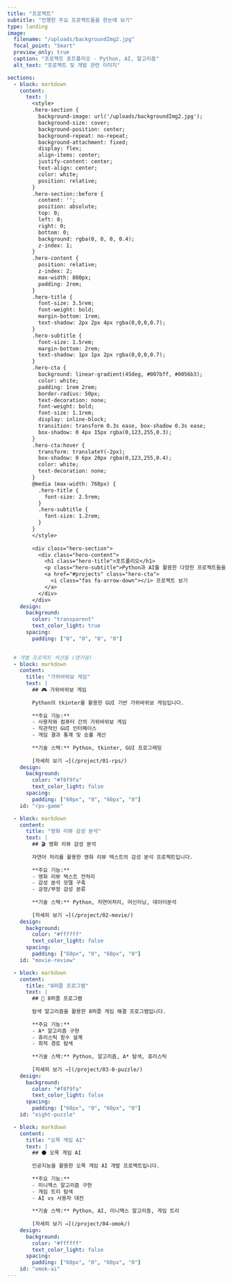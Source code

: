 ```yaml
---
title: "프로젝트"
subtitle: "진행한 주요 프로젝트들을 한눈에 보기"
type: landing
image:
  filename: "/uploads/backgroundImg2.jpg"
  focal_point: "Smart"
  preview_only: true
  caption: "프로젝트 포트폴리오 - Python, AI, 알고리즘"
  alt_text: "프로젝트 및 개발 관련 이미지"

sections:
  - block: markdown
    content:
      text: |
        <style>
        .hero-section {
          background-image: url('/uploads/backgroundImg2.jpg');
          background-size: cover;
          background-position: center;
          background-repeat: no-repeat;
          background-attachment: fixed;
          display: flex;
          align-items: center;
          justify-content: center;
          text-align: center;
          color: white;
          position: relative;
        }
        .hero-section::before {
          content: '';
          position: absolute;
          top: 0;
          left: 0;
          right: 0;
          bottom: 0;
          background: rgba(0, 0, 0, 0.4);
          z-index: 1;
        }
        .hero-content {
          position: relative;
          z-index: 2;
          max-width: 800px;
          padding: 2rem;
        }
        .hero-title {
          font-size: 3.5rem;
          font-weight: bold;
          margin-bottom: 1rem;
          text-shadow: 2px 2px 4px rgba(0,0,0,0.7);
        }
        .hero-subtitle {
          font-size: 1.5rem;
          margin-bottom: 2rem;
          text-shadow: 1px 1px 2px rgba(0,0,0,0.7);
        }
        .hero-cta {
          background: linear-gradient(45deg, #007bff, #0056b3);
          color: white;
          padding: 1rem 2rem;
          border-radius: 50px;
          text-decoration: none;
          font-weight: bold;
          font-size: 1.1rem;
          display: inline-block;
          transition: transform 0.3s ease, box-shadow 0.3s ease;
          box-shadow: 0 4px 15px rgba(0,123,255,0.3);
        }
        .hero-cta:hover {
          transform: translateY(-2px);
          box-shadow: 0 6px 20px rgba(0,123,255,0.4);
          color: white;
          text-decoration: none;
        }
        @media (max-width: 768px) {
          .hero-title {
            font-size: 2.5rem;
          }
          .hero-subtitle {
            font-size: 1.2rem;
          }
        }
        </style>
        
        <div class="hero-section">
          <div class="hero-content">
            <h1 class="hero-title">포트폴리오</h1>
            <p class="hero-subtitle">Python과 AI를 활용한 다양한 프로젝트들을 소개합니다💡</p>
            <a href="#projects" class="hero-cta">
              <i class="fas fa-arrow-down"></i> 프로젝트 보기
            </a>
          </div>
        </div>
    design:
      background:
        color: "transparent"
        text_color_light: true
      spacing:
        padding: ["0", "0", "0", "0"]
  

  # 개별 프로젝트 섹션들 (앵커용)
  - block: markdown
    content:
      title: "가위바위보 게임"
      text: |
        ## 🎮 가위바위보 게임
        
        Python의 tkinter를 활용한 GUI 기반 가위바위보 게임입니다.
        
        **주요 기능:**
        - 사용자와 컴퓨터 간의 가위바위보 게임
        - 직관적인 GUI 인터페이스
        - 게임 결과 통계 및 승률 계산
        
        **기술 스택:** Python, tkinter, GUI 프로그래밍
        
        [자세히 보기 →](/project/01-rps/)
    design:
      background:
        color: "#f8f9fa"
        text_color_light: false
      spacing:
        padding: ["60px", "0", "60px", "0"]
    id: "rps-game"

  - block: markdown
    content:
      title: "영화 리뷰 감성 분석"
      text: |
        ## 🎬 영화 리뷰 감성 분석
        
        자연어 처리를 활용한 영화 리뷰 텍스트의 감성 분석 프로젝트입니다.
        
        **주요 기능:**
        - 영화 리뷰 텍스트 전처리
        - 감성 분석 모델 구축
        - 긍정/부정 감성 분류
        
        **기술 스택:** Python, 자연어처리, 머신러닝, 데이터분석
        
        [자세히 보기 →](/project/02-movie/)
    design:
      background:
        color: "#ffffff"
        text_color_light: false
      spacing:
        padding: ["60px", "0", "60px", "0"]
    id: "movie-review"

  - block: markdown
    content:
      title: "8퍼즐 프로그램"
      text: |
        ## 🧩 8퍼즐 프로그램
        
        탐색 알고리즘을 활용한 8퍼즐 게임 해결 프로그램입니다.
        
        **주요 기능:**
        - A* 알고리즘 구현
        - 휴리스틱 함수 설계
        - 최적 경로 탐색
        
        **기술 스택:** Python, 알고리즘, A* 탐색, 휴리스틱
        
        [자세히 보기 →](/project/03-8-puzzle/)
    design:
      background:
        color: "#f8f9fa"
        text_color_light: false
      spacing:
        padding: ["60px", "0", "60px", "0"]
    id: "eight-puzzle"

  - block: markdown
    content:
      title: "오목 게임 AI"
      text: |
        ## ⚫ 오목 게임 AI
        
        인공지능을 활용한 오목 게임 AI 개발 프로젝트입니다.
        
        **주요 기능:**
        - 미니맥스 알고리즘 구현
        - 게임 트리 탐색
        - AI vs 사용자 대전
        
        **기술 스택:** Python, AI, 미니맥스 알고리즘, 게임 트리
        
        [자세히 보기 →](/project/04-omok/)
    design:
      background:
        color: "#ffffff"
        text_color_light: false
      spacing:
        padding: ["60px", "0", "60px", "0"]
    id: "omok-ai"
---
```


